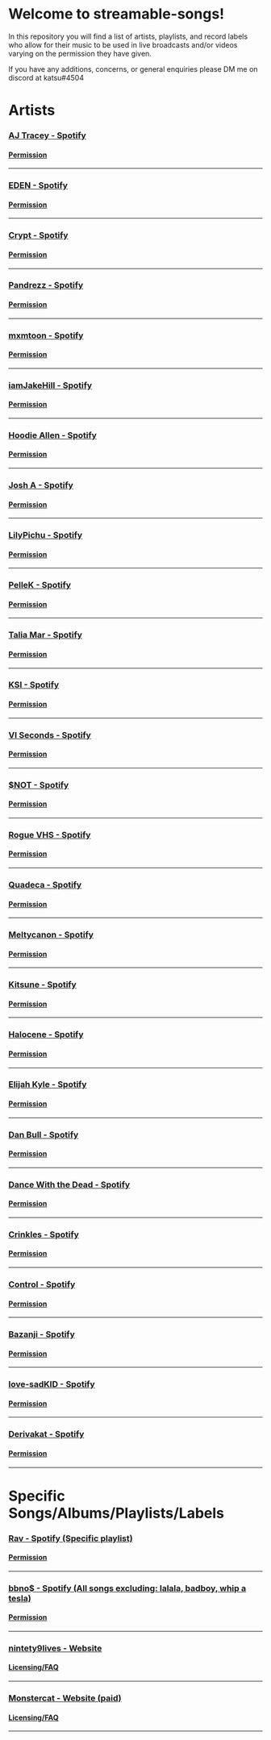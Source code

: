 # Welcome to streamable-songs!

In this repository you will find a list of artists, playlists, and record labels who allow for their music to be used in live broadcasts and/or videos varying on the permission they have given.

If you have any additions, concerns, or general enquiries please DM me on discord at katsu#4504

# Artists

### [AJ Tracey - Spotify](https://open.spotify.com/artist/4Xi6LSfFqv26XgP9NKN26U?si=9hO-gJJWSbCV8RQLOyJwWQ)
#### [Permission](https://twitter.com/ajtracey/status/1271066936781258753)
* * *
### [EDEN - Spotify](https://open.spotify.com/album/5eESUGzjysOJC0S2y2KwYn)   
#### [Permission](https://twitter.com/iameden/status/1281709771155021825)
* * *
### [Crypt - Spotify](https://open.spotify.com/artist/1WIHbvNZTybCVHFMbzuGJo)   
#### [Permission](https://twitter.com/CryptTheRapper/status/1269806304333303810)
* * *
### [Pandrezz - Spotify](https://open.spotify.com/artist/65ZGdYSRT3Rmv6P7DN4XCC)   
#### [Permission](https://twitter.com/Pandrezz/status/1271443770517700609)
* * *
### [mxmtoon - Spotify](https://open.spotify.com/artist/0HthCchcL0kVLHTr113Vk1?si=7ZLmUExTSmKDqnW6DJMKHw)   
#### [Permission](https://twitter.com/mxmtoon/status/1319384883471523840?lang=en)
* * *
### [iamJakeHill - Spotify](https://open.spotify.com/artist/26JloX1vHxGGrGUVeMItFJ)   
#### [Permission](https://twitter.com/JaaakeHill/status/955901629911486467)
* * *
### [Hoodie Allen - Spotify](https://open.spotify.com/artist/382aq8Pij5V2nE2JMHMoxl)   
#### [Permission](https://twitter.com/HoodieAllen/status/1272338205371559936)
* * *
### [Josh A - Spotify](https://open.spotify.com/artist/2rWCIhENZyPVDAeFC0ESWN)   
#### [Permission](https://twitter.com/OfficialJoshA/status/1270431603962060801)
* * *
### [LilyPichu - Spotify](https://open.spotify.com/artist/6maAVJxVTGW1xA3LokpQm8?si=m4ZYssV6SmCqtnUKvT7TZA)   
#### [Permission](https://twitter.com/LilyPichu/status/1282262110949392384)
* * *
### [PelleK - Spotify](https://open.spotify.com/artist/1qLwXsUtyW2Ba2Iotg4gE3)   
#### [Permission](https://twitter.com/imPelleK/status/1271504844403195907)
* * *
### [Talia Mar - Spotify](https://open.spotify.com/artist/7zoc6JsY8GWVcl2qFwiKay?si=Vfucz2fnRfmMBRf1T2aBiQ)   
#### [Permission](https://twitter.com/TaliaMar/status/1340771256539484166)
* * *
### [KSI - Spotify](https://open.spotify.com/artist/1nzgtKYFckznkcVMR3Gg4z?si=EMrOya4NSt-SF_5GCYsQ_g)   
#### [Permission](https://twitter.com/KSI/status/1116514941870256128)
* * *
### [VI Seconds - Spotify](https://open.spotify.com/artist/0WGAC29pTpw0xMliJ32OkB)   
#### [Permission](https://twitter.com/visecs/status/1318643700482834433)
* * *
### [$NOT - Spotify](https://open.spotify.com/artist/5IbEL2xjRtKsunfmsahLuO)   
#### [Permission](https://twitter.com/snot/status/1270912164023406592)
* * *
### [Rogue VHS - Spotify](https://open.spotify.com/artist/55DhV9I8VahoWvpa3QMPP5)   
#### [Permission](https://twitter.com/Rogue_VHS/status/1270826815452520450)
* * *
### [Quadeca - Spotify](https://open.spotify.com/artist/3zz52ViyCBcplK0ftEVPSS)   
#### [Permission](https://twitter.com/Quadeca/status/1270112116310040576)
* * *
### [Meltycanon - Spotify](https://open.spotify.com/artist/3agnCimLdkVM3mc4PFJUxC)   
#### [Permission](https://twitter.com/meltycanon/status/1270824833899773953)
* * *
### [Kitsune - Spotify](https://open.spotify.com/artist/7pPCkPhaRLkGmovI5M0zCq)   
#### [Permission](https://twitter.com/Kala/status/1270037831243591682)
* * *
### [Halocene - Spotify](https://open.spotify.com/playlist/39Gk1k0fwuxVspWV3yJWlE)   
#### [Permission](https://twitter.com/Halocene/status/1270115073889939456)
* * *
### [Elijah Kyle - Spotify](https://open.spotify.com/artist/5yGbE5O7nUxnqLxths6eri)   
#### [Permission](https://twitter.com/elijahkyle__/status/1272514241564741632)
* * *
### [Dan Bull - Spotify](https://open.spotify.com/artist/17BmVePNxhzlRGKc85xYsd)   
#### [Permission](https://twitter.com/itsDanBull/status/1270366791869632512)
* * *
### [Dance With the Dead - Spotify](https://open.spotify.com/artist/2KtnZQwMQJN3uyI8eHZRvm)   
#### [Permission](https://twitter.com/DWTDmusic/status/1270926625752772608)
* * *
### [Crinkles - Spotify](https://open.spotify.com/artist/3ICmogsEzj6u6DWV44x5b9)   
#### [Permission](https://twitter.com/Crinklesmusic/status/1270886075720806401)
* * *
### [Control - Spotify](https://open.spotify.com/artist/1sEODiJREx7UJbyeSuJBO6)   
#### [Permission](https://twitter.com/ControlThArtist/status/1271435887411204097)
* * *
### [Bazanji - Spotify](https://open.spotify.com/playlist/2eVvSkQ7kLNJxJ1RJiIT83)   
#### [Permission](https://twitter.com/Bazanji/status/1270391093985673217)
* * *
### [love-sadKID - Spotify](https://open.spotify.com/artist/75AKgMMrk1CG5sURNvyX9s?si=XAmo0CyhTNKv9Vs56nlYuA)   
#### [Permission](https://twitter.com/love_sadkid/status/1384871227076976644)
* * *
### [Derivakat - Spotify](https://open.spotify.com/artist/4T7KICeQg50AwFzauMCR9C?si=Hi6ecfQVSwizbAyfQWBclQ)   
#### [Permission](https://twitter.com/derivakat/status/1379212721737003009)
* * *

# Specific Songs/Albums/Playlists/Labels

### [Rav - Spotify (Specific playlist)](https://open.spotify.com/playlist/1XhYMuR2iFtRjalJ5ZYLEM?si=ltjPMtFJTqCeJJh-WhD8mg&nd=1)   
#### [Permission](https://twitter.com/iamrav/status/1270115198138036224?lang=en)
* * *
### [bbno$ - Spotify (All songs excluding: lalala, badboy, whip a tesla)](https://open.spotify.com/artist/41X1TR6hrK8Q2ZCpp2EqCz?si=XmksxifuRIGTcJeOlrVVfg)   
#### [Permission](https://twitter.com/bbnomula/status/1271903546229719042)
* * *
### [nintety9lives - Website](https://www.ninety9lives.com/music/)   
#### [Licensing/FAQ](https://www.ninety9lives.com/about/)
* * *
### [Monstercat - Website (paid)](https://www.monstercat.com)   
#### [Licensing/FAQ](https://www.monstercat.com/gold)
* * *
